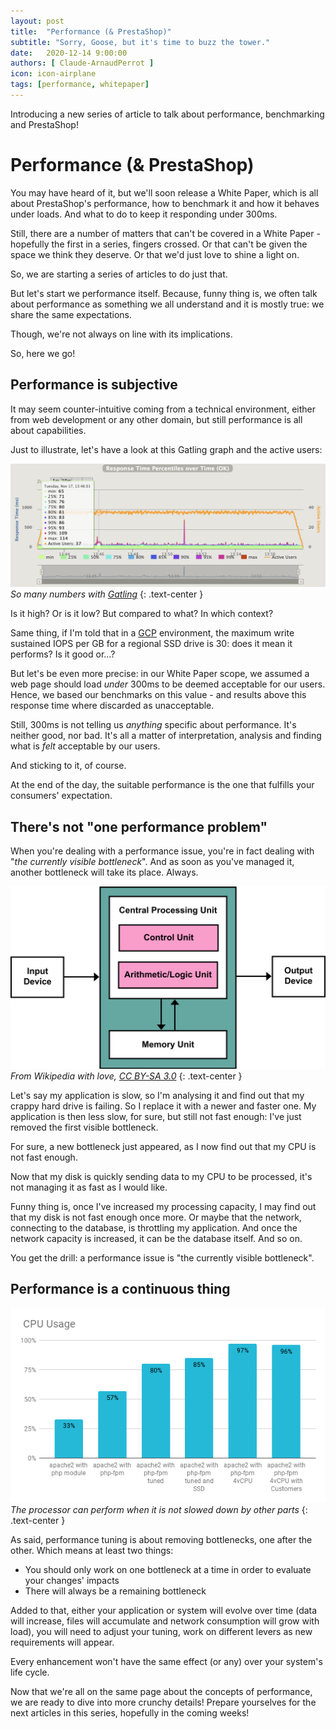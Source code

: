 ```yaml
---
layout: post
title:  "Performance (& PrestaShop)"
subtitle: "Sorry, Goose, but it's time to buzz the tower."
date:   2020-12-14 9:00:00
authors: [ Claude-ArnaudPerrot ]
icon: icon-airplane
tags: [performance, whitepaper]
---
```


Introducing a new series of article to talk about performance, benchmarking and PrestaShop!


# Performance (& PrestaShop)

You may have heard of it, but we'll soon release a White Paper, which is all about PrestaShop's performance, how to benchmark it and how it behaves under loads. And what to do to keep it responding under 300ms.

Still, there are a number of matters that can't be covered in a White Paper - hopefully the first in a series, fingers crossed.
Or that can't be given the space we think they deserve.
Or that we'd just love to shine a light on.

So, we are starting a series of articles to do just that.

But let's start we performance itself.
Because, funny thing is, we often talk about performance as something we all understand and it is mostly true: we share the same expectations. 

Though, we're not always on line with its implications.

So, here we go!

## Performance is subjective

It may seem counter-intuitive coming from a technical environment, either from web development or any other domain, but still performance is all about capabilities.

Just to illustrate, let's have a look at this Gatling graph and the active users:

![NotANumber][NotANumber]
_So many numbers with [Gatling](https://gatling.io/)_
{: .text-center }

Is it high? Or is it low? But compared to what? In which context?

Same thing, if I'm told that in a [GCP](https://cloud.google.com/gcp/) environment, the maximum write sustained IOPS per GB for a regional SSD drive is 30: does it mean it performs? Is it good or...? 

But let's be even more precise: in our White Paper scope, we assumed a web page should load *under* 300ms to be deemed acceptable for our users. Hence, we based our benchmarks on this value - and results above this response time where discarded as unacceptable.

Still, 300ms is not telling us *anything* specific about performance. It's neither good, nor bad. It's all a matter of interpretation, analysis and finding what is *felt* acceptable by our users. 

And sticking to it, of course.

At the end of the day, the suitable performance is the one that fulfills your consumers' expectation.

## There's not "one performance problem"

When you're dealing with a performance issue, you're in fact dealing with "*the currently visible bottleneck*". And as soon as you've managed it, another bottleneck will take its place. Always.

![Bottleneck][Bottleneck]
_From Wikipedia with love, [CC BY-SA 3.0](https://creativecommons.org/licenses/by-sa/3.0/)_
{: .text-center }

Let's say my application is slow, so I'm analysing it and find out that my crappy hard drive is failing. So I replace it with a newer and faster one. 
My application is then less slow, for sure, but still not fast enough: I've just removed the first visible bottleneck.

For sure, a new bottleneck just appeared, as I now find out that my CPU is not fast enough.

Now that my disk is quickly sending data to my CPU to be processed, it's not managing it as fast as I would like.

Funny thing is, once I've increased my processing capacity, I may find out that my disk is not fast enough once more. Or maybe that the network, connecting to the database, is throttling my application. And once the network capacity is increased, it can be the database itself. And so on.

You get the drill: a performance issue is "the currently visible bottleneck". 

## Performance is a continuous thing

![UpUpAndAway][UpUpAndAway]
_The processor can perform when it is not slowed down by other parts_
{: .text-center }

As said, performance tuning is about removing bottlenecks, one after the other. Which means at least two things:

 * You should only work on one bottleneck at a time in order to evaluate your changes' impacts
 * There will always be a remaining bottleneck

Added to that, either your application or system will evolve over time (data will increase, files will accumulate and network consumption will grow with load), you will need to adjust your tuning, work on different levers as new requirements will appear.

Every enhancement won't have the same effect (or any) over your system's life cycle.

Now that we're all on the same page about the concepts of performance, we are ready to dive into more crunchy details! Prepare yourselves for the next articles in this series, hopefully in the coming weeks!

[NotANumber]: /assets/images/2020/12/ResponseTimePercentile.png
[Bottleneck]: /assets/images/2020/12/Von_Neumann_Architecture.png
[UpUpAndAway]: /assets/images/2020/12/cpuusage.png
